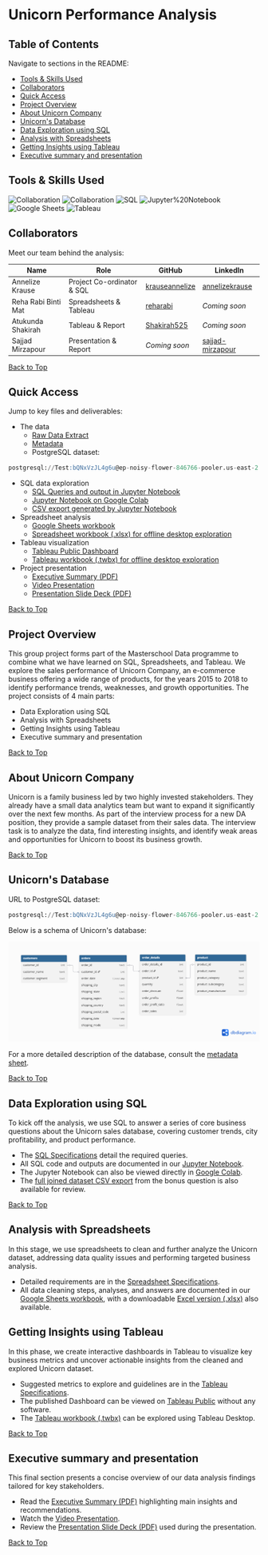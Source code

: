 # Unicorn Performance Analysis

## Table of Contents

Navigate to sections in the README:

- [Tools & Skills Used](#tools--skills-used)
- [Collaborators](#collaborators)
- [Quick Access](#quick-access)
- [Project Overview](#project-overview)
- [About Unicorn Company](#about-unicorn-company)
- [Unicorn's Database](#unicorns-database)
- [Data Exploration using SQL](#data-exploration-using-sql)
- [Analysis with Spreadsheets](#analysis-with-spreadsheets)
- [Getting Insights using Tableau](#getting-insights-using-tableau)
- [Executive summary and presentation](#executive-summary-and-presentation)

## Tools & Skills Used

![Collaboration](https://img.shields.io/badge/Collaboration-Group%20Project-%23e91e63)
![Collaboration](https://img.shields.io/badge/Collaboration-Data%20Presentation-%23e91e63)
![SQL](https://img.shields.io/badge/SQL-Data%20Exploration-%233298DA)
![Jupyter%20Notebook](https://img.shields.io/badge/Jupyter%20Notebook-Interactive%20Analysis-%23c35817)
![Google Sheets](https://img.shields.io/badge/Google%20Sheets-Data%20Analysis-%2334a853)
![Tableau](https://img.shields.io/badge/Tableau-Dashboard-%235778a4)

## Collaborators

Meet our team behind the analysis:

| Name | Role | GitHub | LinkedIn |
| --- | --- | --- | --- |
| Annelize Krause | Project Co-ordinator & SQL | [krauseannelize](https://github.com/krauseannelize) | [annelizekrause](https://www.linkedin.com/in/annelizekrause/) |
| Reha Rabi Binti Mat | Spreadsheets & Tableau | [reharabi](https://github.com/reharabi) | _Coming soon_ |
| Atukunda Shakirah | Tableau & Report | [Shakirah525](https://github.com/Shakirah525) | _Coming soon_ |
| Sajjad Mirzapour | Presentation & Report | _Coming soon_ | [sajjad-mirzapour](https://www.linkedin.com/in/sajjad-mirzapour-1b8476295/) |

[Back to Top](#table-of-contents)

## Quick Access

Jump to key files and deliverables:

- The data
  - [Raw Data Extract](/unicorn-dataset.csv)
  - [Metadata](/unicorn-metadata.md)
  - PostgreSQL dataset:

```sql
postgresql://Test:bQNxVzJL4g6u@ep-noisy-flower-846766-pooler.us-east-2.aws.neon.tech/Unicorn?sslmode=require
```

- SQL data exploration
  - [SQL Queries and output in Jupyter Notebook](/unicorn_exploration.ipynb)
  - [Jupyter Notebook on Google Colab](https://colab.research.google.com/drive/1awAOhRTej0EmJNdU9QLbPQG0rv3XE85n?usp=sharing)
  - [CSV export generated by Jupyter Notebook](/unicorn_extract.csv)
- Spreadsheet analysis
  - [Google Sheets workbook](https://docs.google.com/spreadsheets/d/1m67MvPY3IG0gM0Y3MYFQa8PUrFpDLqbW26qmhYt5CsU/edit?usp=sharing)
  - [Spreadsheet workbook (.xlsx) for offline desktop exploration](/unicorn-analysis.xlsx)
- Tableau visualization
  - [Tableau Public Dashboard](https://public.tableau.com/views/unicornprojectfinal_17533900132030/Dashboard)
  - [Tableau workbook (.twbx) for offline desktop exploration](/unicorn-dashboard.twbx)
- Project presentation
  - [Executive Summary (PDF)](/unicorn-executive-summary.pdf)
  - [Video Presentation](https://drive.google.com/file/d/12QtyPwSb2Fidx_r17CvwDr7ZTxiUF9Qi/view?usp=sharing)
  - [Presentation Slide Deck (PDF)](/unicorn-slide-deck.pdf)

[Back to Top](#table-of-contents)

## Project Overview

This group project forms part of the Masterschool Data programme to combine what we have learned on SQL, Spreadsheets, and Tableau. We explore the sales performance of Unicorn Company, an e-commerce business offering a wide range of products, for the years 2015 to 2018 to identify performance trends, weaknesses, and growth opportunities. The project consists of 4 main parts:

- Data Exploration using SQL
- Analysis with Spreadsheets
- Getting Insights using Tableau
- Executive summary and presentation

[Back to Top](#table-of-contents)

## About Unicorn Company

Unicorn is a family business led by two highly invested stakeholders. They already have a small data analytics team but want to expand it significantly over the next few months. As part of the interview process for a new DA position, they provide a sample dataset from their sales data. The interview task is to analyze the data, find interesting insights, and identify weak areas and opportunities for Unicorn to boost its business growth.

[Back to Top](#table-of-contents)

## Unicorn's Database

URL to PostgreSQL dataset:

```sql
postgresql://Test:bQNxVzJL4g6u@ep-noisy-flower-846766-pooler.us-east-2.aws.neon.tech/Unicorn?sslmode=require
```

Below is a schema of Unicorn's database:

![Unicorn's Database Schema](/unicorn-database-schema.png)

For a more detailed description of the database, consult the [metadata sheet](/unicorn-metadata.md).

[Back to Top](#table-of-contents)

## Data Exploration using SQL

To kick off the analysis, we use SQL to answer a series of core business questions about the Unicorn sales database, covering customer trends, city profitability, and product performance.

- The [SQL Specifications](/specifications-sql.md) detail the required queries.
- All SQL code and outputs are documented in our [Jupyter Notebook](/unicorn_exploration.ipynb).
- The Jupyter Notebook can also be viewed directly in [Google Colab](https://colab.research.google.com/drive/1awAOhRTej0EmJNdU9QLbPQG0rv3XE85n?usp=sharing).
- The [full joined dataset CSV export](/unicorn_extract.csv) from the bonus question is also available for review.

[Back to Top](#table-of-contents)

## Analysis with Spreadsheets

In this stage, we use spreadsheets to clean and further analyze the Unicorn dataset, addressing data quality issues and performing targeted business analysis.

- Detailed requirements are in the [Spreadsheet Specifications](/specifications-spreadsheets.md).
- All data cleaning steps, analyses, and answers are documented in our [Google Sheets workbook](https://docs.google.com/spreadsheets/d/1m67MvPY3IG0gM0Y3MYFQa8PUrFpDLqbW26qmhYt5CsU/edit?usp=sharing), with a downloadable [Excel version (.xlsx)](/unicorn-analysis.xlsx) also available.

## Getting Insights using Tableau

In this phase, we create interactive dashboards in Tableau to visualize key business metrics and uncover actionable insights from the cleaned and explored Unicorn dataset.

- Suggested metrics to explore and guidelines are in the [Tableau Specifications](/specifications-tableau.md).
- The published Dashboard can be viewed on [Tableau Public](https://public.tableau.com/views/unicornprojectfinal_17533900132030/Dashboard) without any software.
- The [Tableau workbook (.twbx)](/unicorn-dashboard.twbx) can be explored using Tableau Desktop.

[Back to Top](#table-of-contents)

## Executive summary and presentation

This final section presents a concise overview of our data analysis findings tailored for key stakeholders.

- Read the [Executive Summary (PDF)](/unicorn-executive-summary.pdf) highlighting main insights and recommendations.
- Watch the [Video Presentation](https://drive.google.com/file/d/12QtyPwSb2Fidx_r17CvwDr7ZTxiUF9Qi/view?usp=sharing).
- Review the [Presentation Slide Deck (PDF)](/unicorn-slide-deck.pdf) used during the presentation.

[Back to Top](#table-of-contents)
